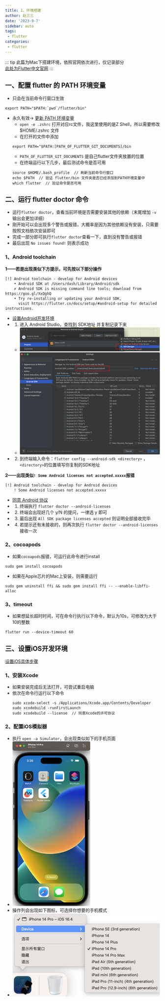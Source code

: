 ```yaml
---
title: 1、环境搭建
author: 赵三三
date: '2023-9-7'
sidebar: auto
tags:
 - flutter
categories:
 - flutter
---
```


::: tip
此篇为Mac下搭建环境，依照官网依次进行，仅记录部分 <br>
[此处为Flutter中文官网](https://flutter.cn/docs/get-started/install/macos?tab=ios16)
:::

## 一、配置 flutter 的 PATH 环境变量
- 只会在当前命令行窗口生效
```
export PATH="$PATH:`pwd`/flutter/bin"
```
- 永久有效-> [更新 PATH 环境变量](https://flutter.cn/docs/get-started/install/macos?tab=ios16#update-your-path)
   - `open -e .zshrc` 打开对应rc文件，我这里使用的是Z Shell，所以需要修改 $HOME/.zshrc 文件
   - 在打开的文件中添加 
    ```
    export PATH="$PATH:[PATH_OF_FLUTTER_GIT_DOCUMENTS]/bin
    ```
   - `PATH_OF_FLUTTER_GIT_DOCUMENTS` 是自己flutter文件夹放置的位置
   - 在终端运行以下几步，最后测试命令是否可用
   ```
   source $HOME/.bash_profile  // 刷新当前命令行窗口
   echo $PATH  // 验证 flutter/bin 文件夹是否已经添加到PATH环境变量中
   which flutter  // 验证命令是否可用
   ```

## 二、运行 flutter doctor 命令
- 运行`flutter doctor`，查看当前环境是否需要安装其他的依赖（末尾增加 `-v` 输出会更加详细）
- 刚开始可以会出现多个警告或报错，大概率是因为其他依赖没有安装，只需要按照文档依次安装即可
- 完成一部分即可执行`flutter doctor`查看一下，直到没有警告或报错
- 最后出现 `No issues found!` 则表示成功

### 1、Android toolchain
<b>1——若是出现类似下方提示，可先按以下部分操作</b>
```
[!] Android toolchain - develop for Android devices
    • Android SDK at /Users/dash/Library/Android/sdk
    ✗ Android SDK is missing command line tools; download from https://goo.gl/XxQghQ
    • Try re-installing or updating your Android SDK,
      visit https://flutter.cn/docs/setup/#android-setup for detailed instructions.
```
  - [设置Android开发环境](https://flutter.cn/docs/get-started/install/macos?tab=ios16#install-android-studio)
  - 1. 进入 Android Studio，查找到 SDK地址 并复制记录下来
     - ![进入 Android Studio](../../../.vuepress/public/imgs/AS-1.png)
     - ![查找SDK地址](../../../.vuepress/public/imgs/AS-2.png)
  - 2. 到终端输入命令：`flutter config --android-sdk <directory>` ，`<directory>`的位置填写你复制的SDK地址

<b>2——出现类似`! Some Android licenses not accepted.xxxxx`报错</b>
```
[!] Android toolchain - develop for Android devices
    ! Some Android licenses not accepted.xxxxx
```
  - [同意 Android 协议](https://flutter.cn/docs/get-started/install/macos?tab=ios16#agree-to-android-licenses)
   - 1. 终端执行 `flutter doctor --android-licenses`
   - 2. 终端会出现好几个 y/N 的提问，一律选 y 即可
   - 3. 最后出现 `All SDK package licenses accepted` 则证明全部接收完毕
   - 4. 若提示还有未接收的，则再次执行 `flutter doctor --android-licenses` 接收一次

### 2、cocoapods
- 如果`cocoapods`报错，可运行此命令进行install
```
sudo gem install cocoapods
```
- 如果在Apple芯片的Mac上安装，则需要运行
```
sudo gem uninstall ffi && sudo gem install ffi -- --enable-libffi-alloc
```

### 3、timeout
- 如果想延长超时时间，可在命令行执行以下命令，默认为10s，可修改为大于10的整数
```
flutter run --device-timeout 60
```

## 三、设置iOS开发环境
[设置iOS具体步骤](https://flutter.cn/docs/get-started/install/macos?tab=ios16#ios-setup)
### 1、安装Xcode
- 如果安装完成后无法打开，可尝试重启电脑
- 依次在命令行运行以下命令
  ```
  sudo xcode-select -s /Applications/Xcode.app/Contents/Developer
  sudo xcodebuild -runFirstLaunch
  sudo xcodebuild --license  // 同意Xcode的许可协议
  ```

### 2、配置iOS模拟器
- 执行 `open -a Simulator`，会出现类似如下的手机页面
- ![手机页面](../../../.vuepress/public/imgs/sim-ios.png)
- 操作列会出现如下图标，可选择你想要的手机模式
- ![图标页面](../../../.vuepress/public/imgs/sim-app.png)